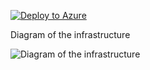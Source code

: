 [![Deploy to Azure](https://aka.ms/deploytoazurebutton)](https://portal.azure.com/#create/Microsoft.Template/uri/https%3A%2F%2Fraw.githubusercontent.com%2Fjimgodden%2FAzure_Networking_Labs%2Fmain%2FScenario-LinuxAutoPacketCapture%2Fsrc%2Fmain.json)


Diagram of the infrastructure

![Diagram of the infrastructure](diagram.drawio.png)

